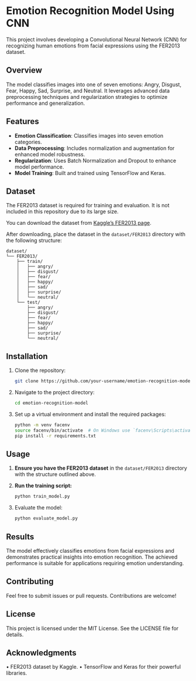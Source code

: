 # Emotion Recognition Model Using CNN

This project involves developing a Convolutional Neural Network (CNN) for recognizing human emotions from facial expressions using the FER2013 dataset.

## Overview

The model classifies images into one of seven emotions: Angry, Disgust, Fear, Happy, Sad, Surprise, and Neutral. It leverages advanced data preprocessing techniques and regularization strategies to optimize performance and generalization.

## Features

- **Emotion Classification**: Classifies images into seven emotion categories.
- **Data Preprocessing**: Includes normalization and augmentation for enhanced model robustness.
- **Regularization**: Uses Batch Normalization and Dropout to enhance model performance.
- **Model Training**: Built and trained using TensorFlow and Keras.

## Dataset

The FER2013 dataset is required for training and evaluation. It is not included in this repository due to its large size.

You can download the dataset from [Kaggle’s FER2013 page](https://www.kaggle.com/datasets/msambare/fer2013).

After downloading, place the dataset in the `dataset/FER2013` directory with the following structure:

```
dataset/
└── FER2013/
    ├── train/
    │   ├── angry/
    │   ├── disgust/
    │   ├── fear/
    │   ├── happy/
    │   ├── sad/
    │   ├── surprise/
    │   └── neutral/
    └── test/
        ├── angry/
        ├── disgust/
        ├── fear/
        ├── happy/
        ├── sad/
        ├── surprise/
        └── neutral/
```


## Installation

1. Clone the repository:

   ```bash
   git clone https://github.com/your-username/emotion-recognition-model.git
   ```

2.	Navigate to the project directory:
    ```bash
    cd emotion-recognition-model
    ```

3.	Set up a virtual environment and install the required packages:
    ```bash
    python -m venv facenv
    source facenv/bin/activate  # On Windows use `facenv\Scripts\activate`
    pip install -r requirements.txt
    ```


## Usage

1. **Ensure you have the FER2013 dataset** in the `dataset/FER2013` directory with the structure outlined above.

2. **Run the training script:**

   ```bash
   python train_model.py
   ```
3.	Evaluate the model:
    ```bash
    python evaluate_model.py
    ```

## Results

The model effectively classifies emotions from facial expressions and demonstrates practical insights into emotion recognition. The achieved performance is suitable for applications requiring emotion understanding.

## Contributing

Feel free to submit issues or pull requests. Contributions are welcome!

## License

This project is licensed under the MIT License. See the LICENSE file for details.

## Acknowledgments

•	FER2013 dataset by Kaggle.
•	TensorFlow and Keras for their powerful libraries.